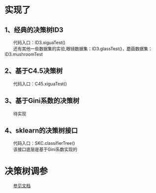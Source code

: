 # 实现了
## 1、经典的决策树ID3
&emsp;&emsp;代码入口：ID3.xiguaTest()     
&emsp;&emsp;还有其他一些数据集的实验,眼镜数据集：ID3.glassTest()，蘑菇数据集：ID3.mushroomTest

## 2、基于C4.5决策树
&emsp;&emsp;代码入口：C45.xiguaTest()   

## 3、基于Gini系数的决策树
&emsp;&emsp;待实现  

## 4、sklearn的决策树接口
&emsp;&emsp;代码入口：SKC.classifierTree()     
&emsp;&emsp;该接口底层是基于Gini系数实现的





# 决策树调参
&emsp;&emsp;[参见文档](./sklearn调参.md)